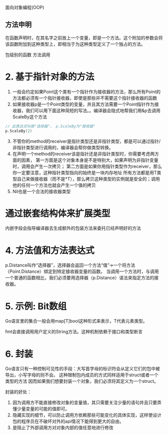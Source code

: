 

面向对象编程(OOP)

## 方法申明
在函数声明时，在其名字之前放上一个变量，即是一个方法。这个附加的参数会将该函数附加到这种类型上，即相当于为这种类型定义了一个独占的方法。

包级别的函数
方法调用

# 2. 基于指针对象的方法

1. 一般会约定如果Point这个类有一个指针作为接收器的方法，那么所有Point的方法都必须有一个指针接收器，即使是那些并不需要这个指针接收器的函数
2. 如果接收器p是一个Point类型的变量，并且其方法需要一个Point指针作为接收器，我们可以用下面这种简短的写法。。编译器会隐式地帮我们用&p去调用ScaleBy这个方法
```go
// 此表达式叫做"选择器"， p.ScaleBy为"接收器"
p.ScaleBy(2)
```
3. 不管你的method的receiver是指针类型还是非指针类型，都是可以通过指针/非指针类型进行调用的，编译器会帮你做类型转换。
4. 在声明一个method的receiver该是指针还是非指针类型时，你需要考虑两方面的因素，
第一方面是这个对象本身是不是特别大，如果声明为非指针变量时，调用会产生一次拷贝；
第二方面是如果你用指针类型作为receiver，那么你一定要注意，这种指针类型指向的始终是一块内存地址
所有方法都是用T类型自己来做接收器（而不是*T），那么拷贝这种类型的实例就是安全的；调用他的任何一个方法也就会产生一个值的拷贝
5. Nil也是一个合法的接收器类型

# 通过嵌套结构体来扩展类型
内嵌字段会指导编译器去生成额外的包装方法来委托已经声明好的方法

            
# 4. 方法值和方法表达式
p.Distance叫作“选择器”，选择器会返回一个方法“值”->一个将方法（Point.Distance）绑定到特定接收器变量的函数。
当调用一个方法时，与调用一个普通的函数相比，我们必须要用选择器（p.Distance）语法来指定方法的接收器。

# 5. 示例: Bit数组
Go语言里的集合一般会用map[T]bool这种形式来表示，T代表元素类型。

fmt会直接调用用户定义的String方法。这种机制依赖于接口和类型断言

# 6. 封装
Go语言只有一种控制可见性的手段：大写首字母的标识符会从定义它们的包中被导出，小写字母的则不会。
这种限制包内成员的方式同样适用于struct或者一个类型的方法
因而如果我们想要封装一个对象，我们必须将其定义为一个struct。

封装的好处：
1. 因为调用方不能直接修改对象的变量值，其只需要关注少量的语句并且只要弄懂少量变量的可能的值即可。
2. 隐藏实现的细节，可以防止调用方依赖那些可能变化的具体实现，这样使设计包的程序员在不破坏对外的api情况下能得到更大的自由。
3. 是阻止了外部调用方对对象内部的值任意地进行修改